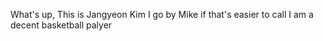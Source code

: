 What's up, This is Jangyeon Kim
I go by Mike if that's easier to call
I am a decent basketball palyer